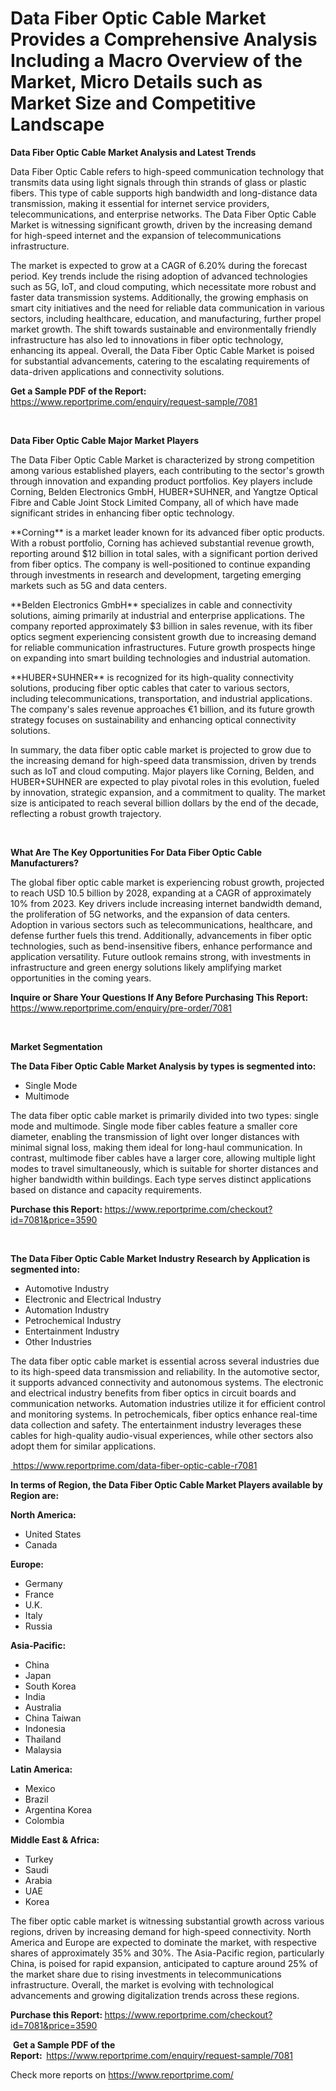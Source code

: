 <p><h1>Data Fiber Optic Cable Market Provides a Comprehensive Analysis Including a Macro Overview of the Market, Micro Details such as Market Size and Competitive Landscape</h1></p><p><strong>Data Fiber Optic Cable Market Analysis and Latest Trends</strong></p>
<p><p>Data Fiber Optic Cable refers to high-speed communication technology that transmits data using light signals through thin strands of glass or plastic fibers. This type of cable supports high bandwidth and long-distance data transmission, making it essential for internet service providers, telecommunications, and enterprise networks. The Data Fiber Optic Cable Market is witnessing significant growth, driven by the increasing demand for high-speed internet and the expansion of telecommunications infrastructure. </p><p>The market is expected to grow at a CAGR of 6.20% during the forecast period. Key trends include the rising adoption of advanced technologies such as 5G, IoT, and cloud computing, which necessitate more robust and faster data transmission systems. Additionally, the growing emphasis on smart city initiatives and the need for reliable data communication in various sectors, including healthcare, education, and manufacturing, further propel market growth. The shift towards sustainable and environmentally friendly infrastructure has also led to innovations in fiber optic technology, enhancing its appeal. Overall, the Data Fiber Optic Cable Market is poised for substantial advancements, catering to the escalating requirements of data-driven applications and connectivity solutions.</p></p>
<p><strong>Get a Sample PDF of the Report:&nbsp;</strong> <a href="https://www.reportprime.com/enquiry/request-sample/7081?utm_campaign=2749&utm_medium=2&utm_source=Github&utm_content=ia&utm_term=19032025&utm_id=data-fiber-optic-cable">https://www.reportprime.com/enquiry/request-sample/7081</a></p>
<p>&nbsp;</p>
<p><strong>Data Fiber Optic Cable Major Market Players</strong></p>
<p><p>The Data Fiber Optic Cable Market is characterized by strong competition among various established players, each contributing to the sector's growth through innovation and expanding product portfolios. Key players include Corning, Belden Electronics GmbH, HUBER+SUHNER, and Yangtze Optical Fibre and Cable Joint Stock Limited Company, all of which have made significant strides in enhancing fiber optic technology.</p><p>**Corning** is a market leader known for its advanced fiber optic products. With a robust portfolio, Corning has achieved substantial revenue growth, reporting around $12 billion in total sales, with a significant portion derived from fiber optics. The company is well-positioned to continue expanding through investments in research and development, targeting emerging markets such as 5G and data centers.</p><p>**Belden Electronics GmbH** specializes in cable and connectivity solutions, aiming primarily at industrial and enterprise applications. The company reported approximately $3 billion in sales revenue, with its fiber optics segment experiencing consistent growth due to increasing demand for reliable communication infrastructures. Future growth prospects hinge on expanding into smart building technologies and industrial automation.</p><p>**HUBER+SUHNER** is recognized for its high-quality connectivity solutions, producing fiber optic cables that cater to various sectors, including telecommunications, transportation, and industrial applications. The company's sales revenue approaches €1 billion, and its future growth strategy focuses on sustainability and enhancing optical connectivity solutions.</p><p>In summary, the data fiber optic cable market is projected to grow due to the increasing demand for high-speed data transmission, driven by trends such as IoT and cloud computing. Major players like Corning, Belden, and HUBER+SUHNER are expected to play pivotal roles in this evolution, fueled by innovation, strategic expansion, and a commitment to quality. The market size is anticipated to reach several billion dollars by the end of the decade, reflecting a robust growth trajectory.</p></p>
<p>&nbsp;</p>
<p><strong>What Are The Key Opportunities For Data Fiber Optic Cable Manufacturers?</strong></p>
<p><p>The global fiber optic cable market is experiencing robust growth, projected to reach USD 10.5 billion by 2028, expanding at a CAGR of approximately 10% from 2023. Key drivers include increasing internet bandwidth demand, the proliferation of 5G networks, and the expansion of data centers. Adoption in various sectors such as telecommunications, healthcare, and defense further fuels this trend. Additionally, advancements in fiber optic technologies, such as bend-insensitive fibers, enhance performance and application versatility. Future outlook remains strong, with investments in infrastructure and green energy solutions likely amplifying market opportunities in the coming years.</p></p>
<p><strong>Inquire or Share Your Questions If Any Before Purchasing This Report:</strong> <a href="https://www.reportprime.com/enquiry/pre-order/7081?utm_campaign=2749&utm_medium=2&utm_source=Github&utm_content=ia&utm_term=19032025&utm_id=data-fiber-optic-cable">https://www.reportprime.com/enquiry/pre-order/7081</a></p>
<p>&nbsp;</p>
<p><strong>Market Segmentation</strong></p>
<p><strong>The Data Fiber Optic Cable Market Analysis by types is segmented into:</strong></p>
<p><ul><li>Single Mode</li><li>Multimode</li></ul></p>
<p><p>The data fiber optic cable market is primarily divided into two types: single mode and multimode. Single mode fiber cables feature a smaller core diameter, enabling the transmission of light over longer distances with minimal signal loss, making them ideal for long-haul communication. In contrast, multimode fiber cables have a larger core, allowing multiple light modes to travel simultaneously, which is suitable for shorter distances and higher bandwidth within buildings. Each type serves distinct applications based on distance and capacity requirements.</p></p>
<p><strong>Purchase this Report:&nbsp;</strong><a href="https://www.reportprime.com/checkout?id=7081&price=3590&utm_campaign=2749&utm_medium=2&utm_source=Github&utm_content=ia&utm_term=19032025&utm_id=data-fiber-optic-cable">https://www.reportprime.com/checkout?id=7081&price=3590</a></p>
<p>&nbsp;</p>
<p><strong>The Data Fiber Optic Cable Market Industry Research by Application is segmented into:</strong></p>
<p><ul><li>Automotive Industry</li><li>Electronic and Electrical Industry</li><li>Automation Industry</li><li>Petrochemical Industry</li><li>Entertainment Industry</li><li>Other Industries</li></ul></p>
<p><p>The data fiber optic cable market is essential across several industries due to its high-speed data transmission and reliability. In the automotive sector, it supports advanced connectivity and autonomous systems. The electronic and electrical industry benefits from fiber optics in circuit boards and communication networks. Automation industries utilize it for efficient control and monitoring systems. In petrochemicals, fiber optics enhance real-time data collection and safety. The entertainment industry leverages these cables for high-quality audio-visual experiences, while other sectors also adopt them for similar applications.</p></p>
<p><a href="https://www.reportprime.com/data-fiber-optic-cable-r7081?utm_campaign=2749&utm_medium=2&utm_source=Github&utm_content=ia&utm_term=19032025&utm_id=data-fiber-optic-cable">&nbsp;https://www.reportprime.com/data-fiber-optic-cable-r7081</a></p>
<p><strong>In terms of Region, the Data Fiber Optic Cable Market Players available by Region are:</strong></p>
<p>
    <p> <strong> North America: </strong>
        <ul>
            <li>United States</li>
            <li>Canada</li>
        </ul>
        </p> 
    <p> <strong> Europe: </strong>
        <ul>
            <li>Germany</li>
            <li>France</li>
            <li>U.K.</li>
            <li>Italy</li>
            <li>Russia</li>
        </ul>
        </p> 
    <p> <strong> Asia-Pacific: </strong>
        <ul>
            <li>China</li>
            <li>Japan</li>
            <li>South Korea</li>
            <li>India</li>
            <li>Australia</li>
            <li>China Taiwan</li>
            <li>Indonesia</li>
            <li>Thailand</li>
            <li>Malaysia</li>
        </ul>
        </p> 
    <p> <strong> Latin America: </strong>
        <ul>
            <li>Mexico</li>
            <li>Brazil</li>
            <li>Argentina Korea</li>
            <li>Colombia</li>
        </ul>
        </p> 
    <p> <strong> Middle East & Africa: </strong>
        <ul>
            <li>Turkey</li>
            <li>Saudi</li>
            <li>Arabia</li>
            <li>UAE</li>
            <li>Korea</li>
        </ul>
    </p>
    </p>
<p><p>The fiber optic cable market is witnessing substantial growth across various regions, driven by increasing demand for high-speed connectivity. North America and Europe are expected to dominate the market, with respective shares of approximately 35% and 30%. The Asia-Pacific region, particularly China, is poised for rapid expansion, anticipated to capture around 25% of the market share due to rising investments in telecommunications infrastructure. Overall, the market is evolving with technological advancements and growing digitalization trends across these regions.</p></p>
<p><strong>Purchase this Report: </strong><a href="https://www.reportprime.com/checkout?id=7081&price=3590&utm_campaign=2749&utm_medium=2&utm_source=Github&utm_content=ia&utm_term=19032025&utm_id=data-fiber-optic-cable">https://www.reportprime.com/checkout?id=7081&price=3590</a></p>
<p>&nbsp;<strong>Get a Sample PDF of the Report:&nbsp;&nbsp;</strong><a href="https://www.reportprime.com/enquiry/request-sample/7081?utm_campaign=2749&utm_medium=2&utm_source=Github&utm_content=ia&utm_term=19032025&utm_id=data-fiber-optic-cable">https://www.reportprime.com/enquiry/request-sample/7081</a></p>
<p><strong></strong></p>
<p>Check more reports on <a href="https://www.reportprime.com/?utm_campaign=2749&utm_medium=2&utm_source=Github&utm_content=ia&utm_term=19032025&utm_id=data-fiber-optic-cable">https://www.reportprime.com/</a></p>